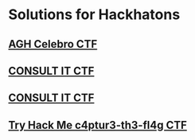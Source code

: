 # Solutions for Hackhatons

## [AGH Celebro CTF](https://github.com/JakubMlocek/CTF/tree/main/CELEBRO_CTF_2022) 
## [CONSULT IT CTF](https://github.com/JakubMlocek/CTF/tree/main/CONSULT_IT_CTF_2022) 
## [CONSULT IT CTF](https://github.com/JakubMlocek/CTF/tree/main/CONSULT_IT_CTF_2022) 
## [Try Hack Me c4ptur3-th3-fl4g CTF](https://github.com/JakubMlocek/CTF/tree/main/THM-c4ptur3-th3-fl4g-CTF) 